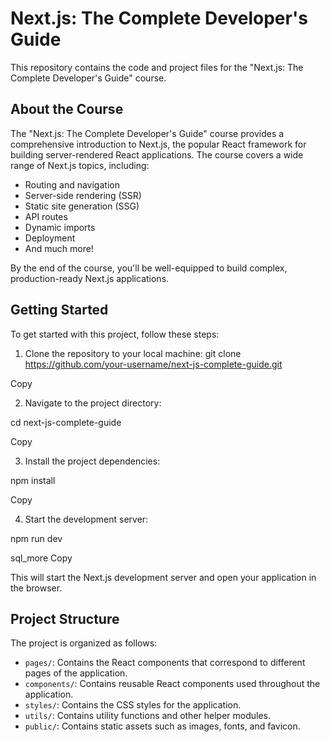 # Next.js: The Complete Developer's Guide

This repository contains the code and project files for the "Next.js: The Complete Developer's Guide" course.

## About the Course

The "Next.js: The Complete Developer's Guide" course provides a comprehensive introduction to Next.js, the popular React framework for building server-rendered React applications. The course covers a wide range of Next.js topics, including:

- Routing and navigation
- Server-side rendering (SSR)
- Static site generation (SSG)
- API routes
- Dynamic imports
- Deployment
- And much more!

By the end of the course, you'll be well-equipped to build complex, production-ready Next.js applications.

## Getting Started

To get started with this project, follow these steps:

1. Clone the repository to your local machine:
   git clone https://github.com/your-username/next-js-complete-guide.git

Copy

2. Navigate to the project directory:

cd next-js-complete-guide

Copy

3. Install the project dependencies:

npm install

Copy

4. Start the development server:

npm run dev

sql_more
Copy

This will start the Next.js development server and open your application in the browser.

## Project Structure

The project is organized as follows:

- `pages/`: Contains the React components that correspond to different pages of the application.
- `components/`: Contains reusable React components used throughout the application.
- `styles/`: Contains the CSS styles for the application.
- `utils/`: Contains utility functions and other helper modules.
- `public/`: Contains static assets such as images, fonts, and favicon.
